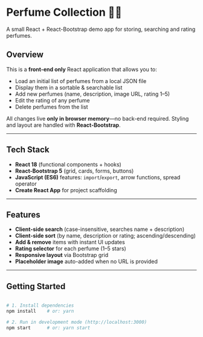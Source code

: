 # Perfume Collection 📒✨

A small React + React-Bootstrap demo app for storing, searching and rating perfumes.

## Overview
This is a **front-end only** React application that allows you to:

- Load an initial list of perfumes from a local JSON file  
- Display them in a sortable & searchable list  
- Add new perfumes (name, description, image URL, rating 1–5)  
- Edit the rating of any perfume  
- Delete perfumes from the list  

All changes live **only in browser memory**—no back-end required. Styling and layout are handled with **React-Bootstrap**.

---

## Tech Stack
- **React 18** (functional components + hooks)  
- **React-Bootstrap 5** (grid, cards, forms, buttons)  
- **JavaScript (ES6)** features: `import`/`export`, arrow functions, spread operator  
- **Create React App** for project scaffolding  

---

## Features
- **Client-side search** (case-insensitive, searches name + description)  
- **Client-side sort** (by name, description or rating; ascending/descending)  
- **Add & remove** items with instant UI updates  
- **Rating selector** for each perfume (1–5 stars)  
- **Responsive layout** via Bootstrap grid  
- **Placeholder image** auto-added when no URL is provided  

---

## Getting Started

```bash

# 1. Install dependencies
npm install    # or: yarn

# 2. Run in development mode (http://localhost:3000)
npm start      # or: yarn start
